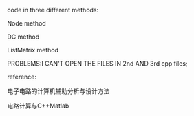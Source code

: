 code in three different methods:


Node method

DC method

ListMatrix method


PROBLEMS:I CAN'T OPEN THE FILES IN 2nd AND 3rd cpp files;


reference:

电子电路的计算机辅助分析与设计方法

电路计算与C++Matlab


